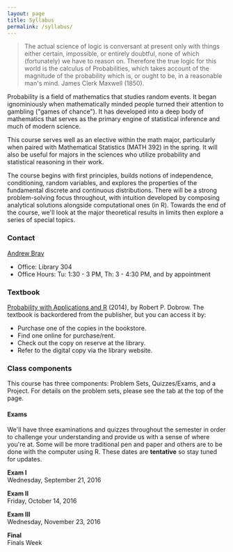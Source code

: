 ```yaml
---
layout: page
title: Syllabus
permalink: /syllabus/
---
```


> The actual science of logic is conversant at present only with things either certain,
impossible, or entirely doubtful, none of which (fortunately) we have to reason on.
Therefore the true logic for this world is the calculus of Probabilities, which takes
account of the magnitude of the probability which is, or ought to be, in a reasonable
man's mind.  James Clerk Maxwell (1850).

Probability is a field of mathematics that studies random events. It began ignominiously
when mathematically minded people turned their attention to gambling ("games of chance").
It has developed into a deep body of mathematics that serves as the primary engine
of statistical inference and much of modern science.

This course serves well as an elective within the math major, particularly when 
paired with Mathematical Statistics (MATH 392) in the spring. It will also be useful
for majors in the sciences who utilize probability and statistical reasoning in 
their work.

The course begins with first principles, builds notions of independence, conditioning,
random variables, and explores the properties of the fundamental discrete and 
continuous distributions. There will be a strong problem-solving focus throughout,
with intuition developed by composing analytical solutions alongside computational
ones (in R). Towards the end of the course, we'll look at the major
theoretical results in limits then explore a series of special topics.

### Contact
[Andrew Bray](https://andrewpbray.github.io)

- Office: Library 304
- Office Hours:  Tu: 1:30 - 3 PM, Th: 3 - 4:30 PM, and by appointment


### Textbook

[Probability with Applications and R](https://www.amazon.com/Probability-Applications-Robert-P-Dobrow/dp/1118241258) (2014),
by Robert P. Dobrow. The textbook is backordered from the publisher, but you can
access it by:
- Purchase one of the copies in the bookstore.
- Find one online for purchase/rent.
- Check out the copy on reserve at the library.
- Refer to the digital copy via the library website.


### Class components

This course has three components: Problem Sets, Quizzes/Exams, and a Project. For details
on the problem sets, please see the tab at the top of the page.


#### Exams

We'll have three examinations and quizzes throughout the semester in order to challenge your understanding and provide us with a sense of where you're at. Some will be more traditional pen and paper and others are to be done with the computer using R. These dates are **tentative** so stay tuned for updates.

**Exam I**  
Wednesday, September 21, 2016

**Exam II**  
Friday, October 14, 2016

**Exam III**  
Wednesday, November 23, 2016

**Final**  
Finals Week

